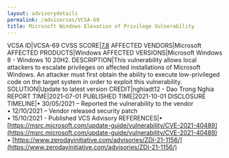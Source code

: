 ```yaml
---
layout: advisorydetails
permalink: /advisories/VCSA-69
title: Microsoft Windows Elevation of Privilege Vulnerability
---
```

VCSA ID|VCSA-69
CVSS SCORE|[7.8](https://nvd.nist.gov/vuln-metrics/cvss/v3-calculator?calculator&version=3.0&vector=(AV:L/AC:L/PR:L/UI:N/S:U/C:H/I:H/A:H/E:U/RL:O/RC:C))
AFFECTED VENDORS|Microsoft
AFFECTED PRODUCTS|Windows
AFFECTED VERSIONS|Microsoft Windows 8 - Windows 10 20H2.
DESCRIPTION|This vulnerability allows local attackers to escalate privileges on affected installations of Microsoft Windows. An attacker must first obtain the ability to execute low-privileged code on the target system in order to exploit this vulnerability.
SOLUTION|Update to latest version
CREDIT|nghiadt12 - Dao Trong Nghia
REPORT TIME|2021-07-01
PUBLISHED TIME|2021-10-01
DISCLOSURE TIMELINE|&#8226; 30/05/2021 – Reported the vulnerability to the vendor<br>&#8226; 12/10/2021 – Vendor released security patch<br>&#8226; 15/10/2021 - Published VCS Advisory
REFERENCES|&#8226; [https://msrc.microsoft.com/update-guide/vulnerability/CVE-2021-40489](https://msrc.microsoft.com/update-guide/vulnerability/CVE-2021-40489)<br>&#8226; [https://www.zerodayinitiative.com/advisories/ZDI-21-1156/](https://www.zerodayinitiative.com/advisories/ZDI-21-1156/)
